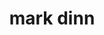 ---
title: "mark dinn"
# page title background image
bg_image: "images/backgrounds/page-title.jpg"
# meta description
description : "Software Engineer, works at IBM. 
Bachloer in Information Technolgy from MIT Pune.
Diploma in computer Technology From Goverenment Polytechnic Solapur."
email: "hbganjure@gmail.com"
# portrait
image: "images/teacher/teacher-3.jpg"
social:
  - icon : "ti-facebook" # themify icon pack : https://themify.me/themify-icons
    link : "mark dinn"
  - icon : "ti-twitter-alt" # themify icon pack : https://themify.me/themify-icons
    link : "mark dinn"
  - icon : "ti-github" # themify icon pack : https://themify.me/themify-icons
    link : "mark dinn"
---